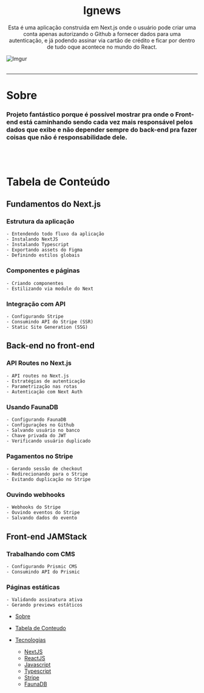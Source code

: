 <h1 align="center">Ignews</h1>

<p align="center">Esta é uma aplicação construida em Next.js onde o usuário pode criar uma conta apenas autorizando o Github a fornecer dados para uma autenticação, 
e já podendo assinar via cartão de crédito e ficar por dentro de tudo oque acontece no mundo do React.</p>

 ![Imgur](https://imgur.com/04ciABL.gif)
<br><br>

<hr>

  # Sobre 
  <h3> Projeto fantástico porque é possível mostrar pra onde o Front-end está caminhando sendo cada vez mais
  responsável pelos dados que exibe e não depender sempre do back-end pra fazer coisas que não é responsabilidade dele.</h3>
<br><br>

  # Tabela de Conteúdo
  ## Fundamentos do Next.js
  ###  Estrutura da aplicação <br>
    - Entendendo todo fluxo da aplicação
    - Instalando NextJS
    - Instalando Typescript
    - Exportando assets do Figma
    - Definindo estilos globais
  ### Componentes e páginas
    - Criando componentes
    - Estilizando via module do Next
  ### Integração com API
    - Configurando Stripe
    - Consumindo API do Stripe (SSR)
    - Static Site Generation (SSG)
  
  ## Back-end no front-end
  ### API Routes no Next.js
    - API routes no Next.js
    - Estratégias de autenticação
    - Parametrização nas rotas
    - Autenticação com Next Auth
  ### Usando FaunaDB
    - Configurando FaunaDB
    - Configurações no Github
    - Salvando usuário no banco
    - Chave privada do JWT
    - Verificando usuário duplicado
  ### Pagamentos no Stripe
    - Gerando sessão de checkout
    - Redirecionando para o Stripe
    - Evitando duplicação no Stripe
  ### Ouvindo webhooks
    - Webhooks do Stripe
    - Ouvindo eventos do Stripe
    - Salvando dados do evento
  ## Front-end JAMStack
  ### Trabalhando com CMS
    - Configurando Prismic CMS
    - Consumindo API do Prismic
  ### Páginas estáticas
    - Validando assinatura ativa
    - Gerando previews estáticos


   * [Sobre](#Sobre)  

   * [Tabela de Conteudo](#tabela-de-conteudo)
   * [Tecnologias](#tecnologias)
      * [NextJS](#pre-requisitos)
      * [ReactJS](#combo)
      * [Javascript](#remote-files)
      * [Typescript](#multiple-files)
      * [Stripe](#pre-requisitos)
      * [FaunaDB](#local-files)

<!--te-->
